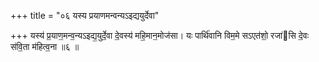 +++
title = "०६ यस्य प्रयाणमन्वन्यऽइद्ययुर्देवा"

+++
यस्य॑ प्र॒याण॒मन्व॒न्यऽइद्य॒युर्दे॒वा दे॒वस्य॑ महि॒मान॒मोज॑सा। यः पार्थि॑वानि विम॒मे सऽएत॑शो॒ रजा॑सि दे॒वः स॑वि॒ता म॑हित्व॒ना ॥६ ॥